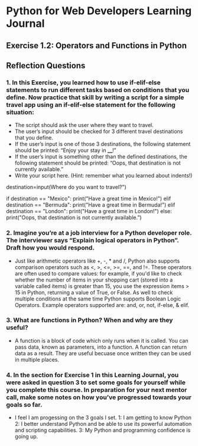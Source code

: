 # Python for Web Developers Learning Journal

## Exercise 1.2: Operators and Functions in Python

## Reflection Questions

### 1. In this Exercise, you learned how to use if-elif-else statements to run different tasks based on conditions that you define. Now practice that skill by writing a script for a simple travel app using an if-elif-else statement for the following situation:

- The script should ask the user where they want to travel.
- The user’s input should be checked for 3 different travel destinations that you define.
- If the user’s input is one of those 3 destinations, the following statement should be printed: “Enjoy your stay in **\_\_**!”
- If the user’s input is something other than the defined destinations, the following statement should be printed: “Oops, that destination is not currently available.”
- Write your script here. (Hint: remember what you learned about indents!)

destination=input(Where do you want to travel?")

if destination == "Mexico":
print("Have a great time in Mexico!")
elif destination == "Bermuda":
print("Have a great time in Bermuda!")
elif destination == "London":
print("Have a great time in London!")
else:
print("Oops, that destination is not currently available.”)

### 2. Imagine you’re at a job interview for a Python developer role. The interviewer says “Explain logical operators in Python”. Draft how you would respond.

- Just like arithmetic operators like +, -, \* and /, Python also supports comparison operators such as <, >, <=, >=, ==, and !=. These operators are often used to compare values: for example, if you'd like to check whether the number of items in your shopping cart (stored into a variable called items) is greater than 15, you use the expression items > 15 in Python, returning a value of True, or False.
  As well to check multiple conditions at the same time Python supports Boolean Logic Operators. Example operators supported are: and, or, not, if-else, & elif.

### 3. What are functions in Python? When and why are they useful?

- A function is a block of code which only runs when it is called. You can pass data, known as parameters, into a function. A function can return data as a result. They are useful becuase once written they can be used in multiple places.

### 4. In the section for Exercise 1 in this Learning Journal, you were asked in question 3 to set some goals for yourself while you complete this course. In preparation for your next mentor call, make some notes on how you’ve progressed towards your goals so far.

- I feel I am progessing on the 3 goals I set.
  1: I am getting to know Python
  2: I better understand Python and be able to use its powerful automation and scripting capabilities.
  3: My Python and programming confidence is going up.

